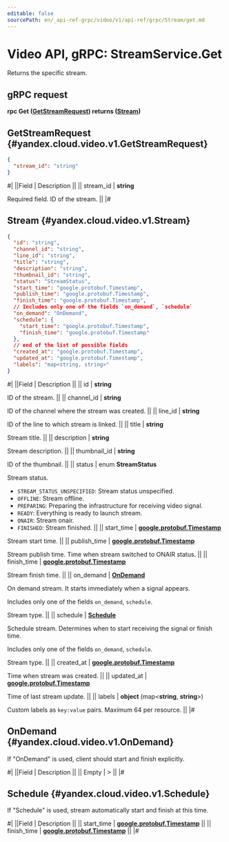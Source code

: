 ```yaml
---
editable: false
sourcePath: en/_api-ref-grpc/video/v1/api-ref/grpc/Stream/get.md
---
```


# Video API, gRPC: StreamService.Get

Returns the specific stream.

## gRPC request

**rpc Get ([GetStreamRequest](#yandex.cloud.video.v1.GetStreamRequest)) returns ([Stream](#yandex.cloud.video.v1.Stream))**

## GetStreamRequest {#yandex.cloud.video.v1.GetStreamRequest}

```json
{
  "stream_id": "string"
}
```

#|
||Field | Description ||
|| stream_id | **string**

Required field. ID of the stream. ||
|#

## Stream {#yandex.cloud.video.v1.Stream}

```json
{
  "id": "string",
  "channel_id": "string",
  "line_id": "string",
  "title": "string",
  "description": "string",
  "thumbnail_id": "string",
  "status": "StreamStatus",
  "start_time": "google.protobuf.Timestamp",
  "publish_time": "google.protobuf.Timestamp",
  "finish_time": "google.protobuf.Timestamp",
  // Includes only one of the fields `on_demand`, `schedule`
  "on_demand": "OnDemand",
  "schedule": {
    "start_time": "google.protobuf.Timestamp",
    "finish_time": "google.protobuf.Timestamp"
  },
  // end of the list of possible fields
  "created_at": "google.protobuf.Timestamp",
  "updated_at": "google.protobuf.Timestamp",
  "labels": "map<string, string>"
}
```

#|
||Field | Description ||
|| id | **string**

ID of the stream. ||
|| channel_id | **string**

ID of the channel where the stream was created. ||
|| line_id | **string**

ID of the line to which stream is linked. ||
|| title | **string**

Stream title. ||
|| description | **string**

Stream description. ||
|| thumbnail_id | **string**

ID of the thumbnail. ||
|| status | enum **StreamStatus**

Stream status.

- `STREAM_STATUS_UNSPECIFIED`: Stream status unspecified.
- `OFFLINE`: Stream offline.
- `PREPARING`: Preparing the infrastructure for receiving video signal.
- `READY`: Everything is ready to launch stream.
- `ONAIR`: Stream onair.
- `FINISHED`: Stream finished. ||
|| start_time | **[google.protobuf.Timestamp](https://developers.google.com/protocol-buffers/docs/reference/google.protobuf#timestamp)**

Stream start time. ||
|| publish_time | **[google.protobuf.Timestamp](https://developers.google.com/protocol-buffers/docs/reference/google.protobuf#timestamp)**

Stream publish time. Time when stream switched to ONAIR status. ||
|| finish_time | **[google.protobuf.Timestamp](https://developers.google.com/protocol-buffers/docs/reference/google.protobuf#timestamp)**

Stream finish time. ||
|| on_demand | **[OnDemand](#yandex.cloud.video.v1.OnDemand)**

On demand stream. It starts immediately when a signal appears.

Includes only one of the fields `on_demand`, `schedule`.

Stream type. ||
|| schedule | **[Schedule](#yandex.cloud.video.v1.Schedule)**

Schedule stream. Determines when to start receiving the signal or finish time.

Includes only one of the fields `on_demand`, `schedule`.

Stream type. ||
|| created_at | **[google.protobuf.Timestamp](https://developers.google.com/protocol-buffers/docs/reference/google.protobuf#timestamp)**

Time when stream was created. ||
|| updated_at | **[google.protobuf.Timestamp](https://developers.google.com/protocol-buffers/docs/reference/google.protobuf#timestamp)**

Time of last stream update. ||
|| labels | **object** (map<**string**, **string**>)

Custom labels as `` key:value `` pairs. Maximum 64 per resource. ||
|#

## OnDemand {#yandex.cloud.video.v1.OnDemand}

If "OnDemand" is used, client should start and finish explicitly.

#|
||Field | Description ||
|| Empty | > ||
|#

## Schedule {#yandex.cloud.video.v1.Schedule}

If "Schedule" is used, stream automatically start and finish at this time.

#|
||Field | Description ||
|| start_time | **[google.protobuf.Timestamp](https://developers.google.com/protocol-buffers/docs/reference/google.protobuf#timestamp)** ||
|| finish_time | **[google.protobuf.Timestamp](https://developers.google.com/protocol-buffers/docs/reference/google.protobuf#timestamp)** ||
|#